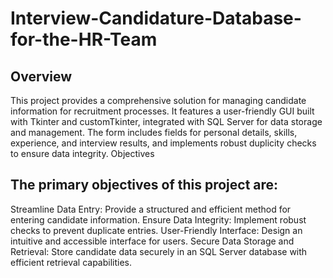 # Interview-Candidature-Database-for-the-HR-Team
## Overview
This project provides a comprehensive solution for managing candidate information for recruitment processes. It features a user-friendly GUI built with Tkinter and customTkinter, integrated with SQL Server for data storage and management. The form includes fields for personal details, skills, experience, and interview results, and implements robust duplicity checks to ensure data integrity.
Objectives
## The primary objectives of this project are:
Streamline Data Entry: Provide a structured and efficient method for entering candidate information.
Ensure Data Integrity: Implement robust checks to prevent duplicate entries.
User-Friendly Interface: Design an intuitive and accessible interface for users.
Secure Data Storage and Retrieval: Store candidate data securely in an SQL Server database with efficient retrieval capabilities.
